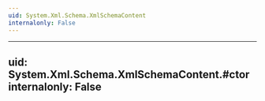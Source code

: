 ```yaml
---
uid: System.Xml.Schema.XmlSchemaContent
internalonly: False
---
```


---
uid: System.Xml.Schema.XmlSchemaContent.#ctor
internalonly: False
---
